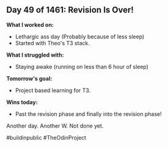 ## Day 49 of 1461: Revision Is Over!

**What I worked on:**
- Lethargic ass day (Probably because of less sleep)
- Started with Theo's T3 stack.

**What I struggled with:**
- Staying awake (running on less than 6 hour of sleep)

**Tomorrow's goal:**
- Project based learning for T3.

**Wins today:**
- Past the revision phase and finally into the revision phase!

Another day. Another W. Not done yet.

#buildinpublic #TheOdinProject
